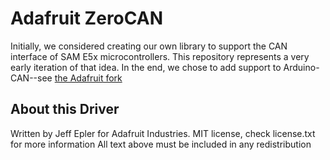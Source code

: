 # Adafruit ZeroCAN

Initially, we considered creating our own library to support the CAN interface of SAM E5x microcontrollers.  This repository represents a very early iteration of that idea.  In the end, we chose to add support to Arduino-CAN--see [the Adafruit fork]( http://github.com/adafruit/arduino-can)

## About this Driver
Written by Jeff Epler for Adafruit Industries.
MIT license, check license.txt for more information
All text above must be included in any redistribution
